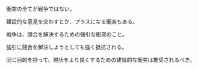 衝突の全てが戦争ではない。

建設的な意見を交わすとか、プラスになる衝突もある。

戦争は、競合を解決するための強引な衝突のこと。

強引に競合を解決しようとしても強く抵抗される。

同じ目的を持って、現状をより良くするための建設的な衝突は推奨されるべき。
